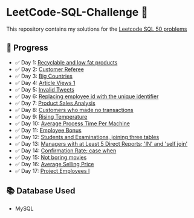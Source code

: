 # LeetCode-SQL-Challenge 🚀  
This repository contains my solutions for the [Leetcode SQL 50 problems](https://leetcode.com/studyplan/top-sql-50/)

## 📌 Progress
- ✅ Day 1: [Recyclable and low fat products](https://github.com/Jia-Menahil/LeetCode-SQL-Challenge/blob/main/1757.%20Recyclable%20and%20Low%20Fat%20Products.sql)
- ✅ Day 2: [Customer Referee](https://github.com/Jia-Menahil/LeetCode-SQL-Challenge/blob/main/584.%20Find%20Customer%20Referee.sql)
- ✅ Day 3: [Big Countries](https://github.com/Jia-Menahil/LeetCode-SQL-Challenge/blob/main/595.%20Big%20Countries.sql)
- ✅ Day 4: [Article Views 1](https://github.com/Jia-Menahil/LeetCode-SQL-Challenge/blob/main/1148.%20Article%20Views%20I.sql)
- ✅ Day 5: [Invalid Tweets](https://github.com/Jia-Menahil/LeetCode-SQL-Challenge/blob/main/1683.%20Invalid%20Tweets.sql)
- ✅ Day 6: [Replacing employee id with the unique identifier](https://github.com/Jia-Menahil/LeetCode-SQL-Challenge/blob/main/1378.%20Replace%20Employee%20ID%20With%20The%20Unique%20Identifier.sql)
- ✅ Day 7: [Product Sales Analysis](https://github.com/Jia-Menahil/LeetCode-SQL-Challenge/blob/main/1068.%20Product%20Sales%20Analysis%20I.sql)
- ✅ Day 8: [Customers who made no transactions](https://github.com/Jia-Menahil/LeetCode-SQL-Challenge/blob/main/1581.%20Customer%20Who%20Visited%20but%20Did%20Not%20Make%20Any%20Transactions.sql)
- ✅ Day 9: [Rising Temperature](https://github.com/Jia-Menahil/LeetCode-SQL-Challenge/blob/main/197.%20Rising%20Temperature.sql)
- ✅ Day 10: [Average Process Time Per Machine](https://github.com/Jia-Menahil/LeetCode-SQL-Challenge/blob/main/1661.%20Average%20Time%20of%20Process%20per%20Machine.sql)
- ✅ Day 11: [Employee Bonus](https://github.com/Jia-Menahil/LeetCode-SQL-Challenge/blob/main/577.%20Employee%20Bonus.sql)
- ✅ Day 12: [Students and Examinations, joining three tables](https://github.com/Jia-Menahil/LeetCode-SQL-Challenge/blob/main/1280.%20Students%20and%20Examinations.sql)
- ✅ Day 13: [Managers with at Least 5 Direct Reports; 'IN' and 'self join'](https://github.com/Jia-Menahil/LeetCode-SQL-Challenge/blob/main/570.%20Managers%20with%20at%20Least%205%20Direct%20Reports.sql)
- ✅ Day 14: [Confirmation Rate; case when](https://github.com/Jia-Menahil/LeetCode-SQL-Challenge/blob/main/1934.%20Confirmation%20Rate.sql)
- ✅ Day 15: [Not boring movies](https://github.com/Jia-Menahil/LeetCode-SQL-Challenge/blob/main/620.%20Not%20Boring%20Movies.sql)
- ✅ Day 16: [Average Selling Price](https://github.com/Jia-Menahil/LeetCode-SQL-Challenge/blob/main/1251.%20Average%20Selling%20Price.sql)
- ✅ Day 17: [Project Employees I](https://github.com/Jia-Menahil/LeetCode-SQL-Challenge/blob/main/1075.%20Project%20Employees%20I.sql)
  
## 📚 Database Used  
- MySQL  

